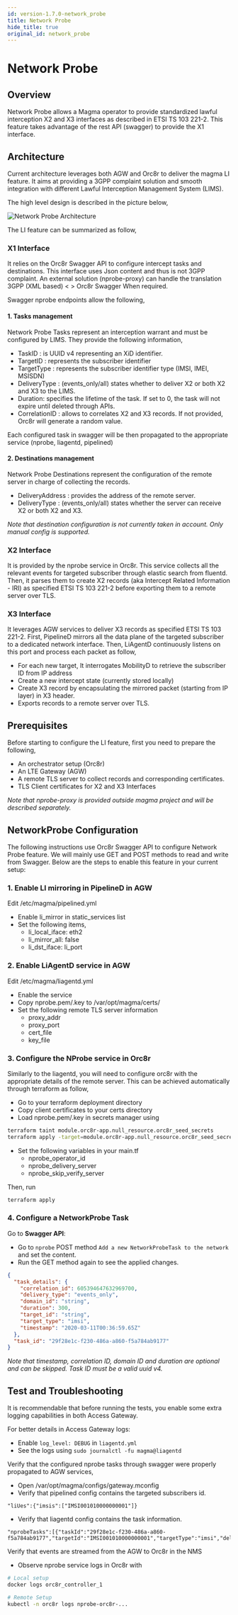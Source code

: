 ```yaml
---
id: version-1.7.0-network_probe
title: Network Probe
hide_title: true
original_id: network_probe
---
```


# Network Probe

## Overview

Network Probe allows a Magma operator to provide standardized lawful interception X2 and X3 interfaces as described in ETSI TS 103 221-2. This feature takes advantage of the rest API (swagger) to provide the X1 interface.

## Architecture

Current architecture leverages both AGW and Orc8r to deliver the magma LI feature. It aims at providing a 3GPP complaint solution and smooth integration with different Lawful Interception Management System (LIMS).

The high level design is described in the picture below,

![Network Probe Architecture](../../../docs/assets/lte/network_probe_architecture.png "Network Probe Architecture")

The LI feature can be summarized as follow,

### X1 Interface

It relies on the Orc8r Swagger API to configure intercept tasks and destinations. This interface uses Json content and thus is not 3GPP complaint. An external solution (nprobe-proxy) can handle the translation 3GPP (XML based) <  > Orc8r Swagger When required.

Swagger nprobe endpoints allow the following,

#### 1. Tasks management

Network Probe Tasks represent an interception warrant and must be configured by LIMS. They provide the following information,

- TaskID : is UUID v4 representing an XiD identifier.
- TargetID : represents the subscriber identifier
- TargetType : represents the subscriber identifier type (IMSI, IMEI, MSISDN)
- DeliveryType : (events_only/all) states whether to deliver X2 or both X2 and X3 to the LIMS.
- Duration: specifies the lifetime of the task. If set to 0, the task will not expire until deleted through APIs.
- CorrelationID : allows to correlates X2 and X3 records. If not provided, Orc8r will generate a random value.

Each configured task in swagger will be then propagated to the appropriate service (nprobe, liagentd, pipelined)

#### 2. Destinations management

Network Probe Destinations represent the configuration of the remote server in charge of collecting the records.

- DeliveryAddress : provides the address of the remote server.
- DeliveryType : (events_only/all) states whether the server can receive X2 or both X2 and X3.

*Note that destination configuration is not currently taken in account. Only manual config is supported.*

### X2 Interface

It is provided by the nprobe service in Orc8r. This service collects all the relevant events for targeted subscriber through elastic search from fluentd. Then, it parses them to create X2 records (aka Intercept Related Information - IRI) as specified ETSI TS 103 221-2 before exporting them to a remote server over TLS.

### X3 Interface

It leverages AGW services to deliver X3 records as specified ETSI TS 103 221-2.
First, PipelineD mirrors all the data plane of the targeted subscriber to a dedicated network interface. Then, LiAgentD continuously listens on this port and process each packet as follow,

- For each new target, It interrogates MobilityD to retrieve the subscriber ID from IP address
- Create a new intercept state (currently stored locally)
- Create X3 record by encapsulating the mirrored packet (starting from IP layer) in X3 header.
- Exports records to a remote server over TLS.

## Prerequisites

Before starting to configure the LI feature, first you need to prepare the following,

- An orchestrator setup (Orc8r)
- An LTE Gateway (AGW)
- A remote TLS server to collect records and corresponding certificates.
- TLS Client certificates for X2 and X3 Interfaces

*Note that nprobe-proxy is provided outside magma project and will be described separately.*

## NetworkProbe Configuration

The following instructions use Orc8r Swagger API to configure Network Probe feature.
We will mainly use GET and POST methods to read and write from Swagger.
Below are the steps to enable this feature in your current setup:

### 1. Enable LI mirroring in PipelineD in AGW

Edit /etc/magma/pipelined.yml

- Enable li_mirror in static_services list
- Set the following items,
    - li_local_iface: eth2
    - li_mirror_all: false
    - li_dst_iface: li_port

### 2. Enable LiAgentD service in AGW

Edit /etc/magma/liagentd.yml

- Enable the service
- Copy nprobe.pem/.key to /var/opt/magma/certs/
- Set the following remote TLS server information
    - proxy_addr
    - proxy_port
    - cert_file
    - key_file

### 3. Configure the NProbe service in Orc8r

Similarly to the liagentd, you will need to configure orc8r with the appropriate details of
the remote server. This can be achieved automatically through terraform as follow,

- Go to your terraform deployment directory
- Copy client certificates to your certs directory
- Load nprobe.pem/.key in secrets manager using

```bash
terraform taint module.orc8r-app.null_resource.orc8r_seed_secrets
terraform apply -target=module.orc8r-app.null_resource.orc8r_seed_secrets
```

- Set the following variables in your main.tf
    - nprobe_operator_id
    - nprobe_delivery_server
    - nprobe_skip_verify_server

Then, run

```bash
terraform apply
```

### 4. Configure a NetworkProbe Task

Go to **Swagger API**:

- Go to `nprobe` POST method `Add a new NetworkProbeTask to the network` and set the content.
- Run the GET method again to see the applied changes.

```json
{
  "task_details": {
    "correlation_id": 605394647632969700,
    "delivery_type": "events_only",
    "domain_id": "string",
    "duration": 300,
    "target_id": "string",
    "target_type": "imsi",
    "timestamp": "2020-03-11T00:36:59.65Z"
  },
  "task_id": "29f28e1c-f230-486a-a860-f5a784ab9177"
}
```

*Note that timestamp, correlation ID, domain ID and duration are optional and can be skipped. Task ID must be a valid uuid v4.*

## Test and Troubleshooting

It is recommendable that before running the tests, you enable some extra logging capabilities in both Access Gateway.

For better details in Access Gateway logs:

- Enable `log_level: DEBUG` in `liagentd.yml`
- See the logs using `sudo journalctl -fu magma@liagentd`

Verify that the configured nprobe tasks through swagger were properly propagated to AGW services,

- Open /var/opt/magma/configs/gateway.mconfig
- Verify that pipelined config contains the targeted subscribers id.

```text
"liUes":{"imsis":["IMSI001010000000001"]}
```

- Verify that liagentd config contains the task information.

```text
"nprobeTasks":[{"taskId":"29f28e1c-f230-486a-a860-f5a784ab9177","targetId":"IMSI001010000000001","targetType":"imsi","deliveryType":"events_only","correlationId":"605394647632070000"}]
```

Verify that events are streamed from the AGW to Orc8r in the NMS

- Observe nprobe service logs in Orc8r with

```bash
# Local setup
docker logs orc8r_controller_1
```

```bash
# Remote Setup
kubectl -n orc8r logs nprobe-orc8r-...
```
